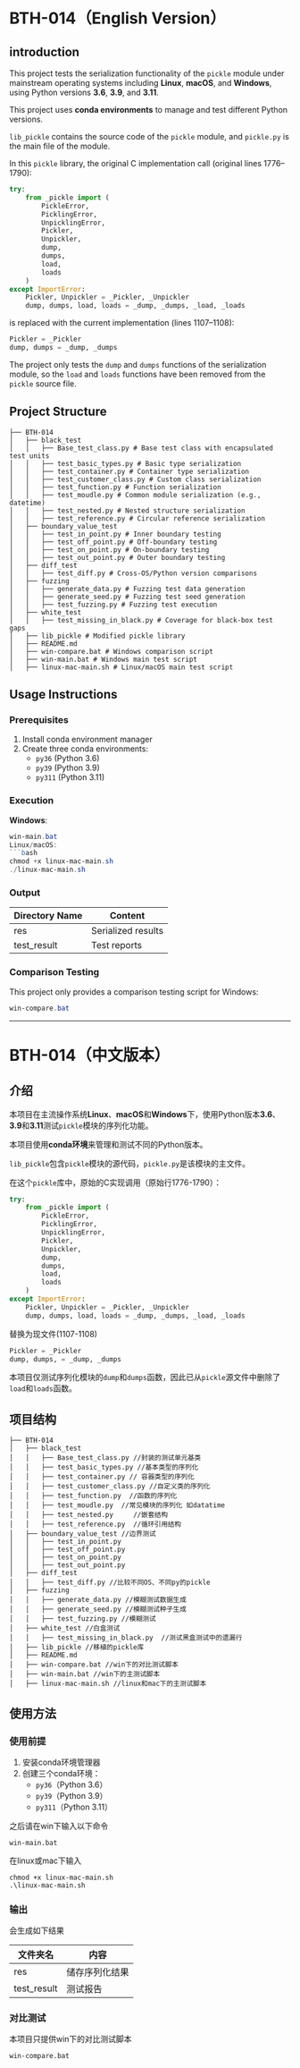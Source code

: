 # BTH-014（English Version）

## introduction

This project tests the serialization functionality of the `pickle` module under mainstream operating systems including
**Linux**, **macOS**, and **Windows**, using Python versions **3.6**, **3.9**, and **3.11**.

This project uses **conda environments** to manage and test different Python versions.

`lib_pickle` contains the source code of the `pickle` module, and `pickle.py` is the main file of the module.

In this `pickle` library, the original C implementation call (original lines 1776–1790):

```python
try:
    from _pickle import (
        PickleError,
        PicklingError,
        UnpicklingError,
        Pickler,
        Unpickler,
        dump,
        dumps,
        load,
        loads
    )
except ImportError:
    Pickler, Unpickler = _Pickler, _Unpickler
    dump, dumps, load, loads = _dump, _dumps, _load, _loads
```

is replaced with the current implementation (lines 1107–1108):

```python
Pickler = _Pickler
dump, dumps = _dump, _dumps
```

The project only tests the `dump` and `dumps` functions of the serialization module, so the `load` and `loads` functions
have been removed from the `pickle` source file.

## Project Structure

```
├── BTH-014
│   ├── black_test
│   │   ├── Base_test_class.py # Base test class with encapsulated test units
│   │   ├── test_basic_types.py # Basic type serialization
│   │   ├── test_container.py # Container type serialization
│   │   ├── test_customer_class.py # Custom class serialization
│   │   ├── test_function.py # Function serialization
│   │   ├── test_moudle.py # Common module serialization (e.g., datetime)
│   │   ├── test_nested.py # Nested structure serialization
│   │   ├── test_reference.py # Circular reference serialization
│   ├── boundary_value_test
│   │   ├── test_in_point.py # Inner boundary testing
│   │   ├── test_off_point.py # Off-boundary testing
│   │   ├── test_on_point.py # On-boundary testing
│   │   ├── test_out_point.py # Outer boundary testing
│   ├── diff_test
│   │   ├── test_diff.py # Cross-OS/Python version comparisons
│   ├── fuzzing
│   │   ├── generate_data.py # Fuzzing test data generation
│   │   ├── generate_seed.py # Fuzzing test seed generation
│   │   ├── test_fuzzing.py # Fuzzing test execution
│   ├── white_test
│   │   ├── test_missing_in_black.py # Coverage for black-box test gaps
│   ├── lib_pickle # Modified pickle library
│   ├── README.md
│   ├── win-compare.bat # Windows comparison script
│   ├── win-main.bat # Windows main test script
│   ├── linux-mac-main.sh # Linux/macOS main test script
```
## Usage Instructions

### Prerequisites
1. Install conda environment manager
2. Create three conda environments:
   - `py36` (Python 3.6)
   - `py39` (Python 3.9)
   - `py311` (Python 3.11)

### Execution
**Windows**:
```powershell
win-main.bat
Linux/macOS:
```bash
chmod +x linux-mac-main.sh
./linux-mac-main.sh
```

### Output
|Directory Name | Content |
|---|---|
|res|Serialized results|
|test_result|Test reports|
### Comparison Testing
This project only provides a comparison testing script for Windows:
```powershell
win-compare.bat
```

---

# BTH-014（中文版本）

## 介绍

本项目在主流操作系统**Linux**、**macOS**和**Windows**下，使用Python版本**3.6**、**3.9**和**3.11**测试`pickle`模块的序列化功能。

本项目使用**conda环境**来管理和测试不同的Python版本。

`lib_pickle`包含`pickle`模块的源代码，`pickle.py`是该模块的主文件。

在这个`pickle`库中，原始的C实现调用（原始行1776-1790）：

```python
try:
    from _pickle import (
        PickleError,
        PicklingError,
        UnpicklingError,
        Pickler,
        Unpickler,
        dump,
        dumps,
        load,
        loads
    )
except ImportError:
    Pickler, Unpickler = _Pickler, _Unpickler
    dump, dumps, load, loads = _dump, _dumps, _load, _loads
```

替换为现文件(1107-1108)

```python
Pickler = _Pickler
dump, dumps, = _dump, _dumps
```

本项目仅测试序列化模块的`dump`和`dumps`函数，因此已从`pickle`源文件中删除了`load`和`loads`函数。

## 项目结构

```
├── BTH-014
│   ├── black_test
│   │   ├── Base_test_class.py //封装的测试单元基类
│   │   ├── test_basic_types.py //基本类型的序列化
│   │   ├── test_container.py // 容器类型的序列化
│   │   ├── test_customer_class.py //自定义类的序列化
│   │   ├── test_function.py  //函数的序列化
│   │   ├── test_moudle.py  //常见模块的序列化 如datatime
│   │   ├── test_nested.py     //嵌套结构
│   │   ├── test_reference.py  //循环引用结构
│   ├── boundary_value_test //边界测试
│   │   ├── test_in_point.py
│   │   ├── test_off_point.py
│   │   ├── test_on_point.py
│   │   ├── test_out_point.py
│   ├── diff_test
│   │   ├── test_diff.py //比较不同OS、不同py的pickle
│   ├── fuzzing  
│   │   ├── generate_data.py //模糊测试数据生成
│   │   ├── generate_seed.py //模糊测试种子生成
│   │   ├── test_fuzzing.py //模糊测试
│   ├── white_test //白盒测试
│   │   ├── test_missing_in_black.py  //测试黑盒测试中的遗漏行
│   ├── lib_pickle //移植的pickle库
│   ├── README.md
│   ├── win-compare.bat //win下的对比测试脚本
│   ├── win-main.bat //win下的主测试脚本
│   ├── linux-mac-main.sh //linux和mac下的主测试脚本
```

## 使用方法
### 使用前提
1. 安装conda环境管理器
2. 创建三个conda环境：
   - `py36`（Python 3.6）
   - `py39`（Python 3.9）
   - `py311`（Python 3.11）

之后请在win下输入以下命令
```shell
win-main.bat
```
在linux或mac下输入
```shell
chmod +x linux-mac-main.sh
.\linux-mac-main.sh
```

### 输出  
会生成如下结果  

|文件夹名|内容|
|---|---|
|res|储存序列化结果|
|test_result|测试报告|

### 对比测试
本项目只提供win下的对比测试脚本
```shell
win-compare.bat
```
